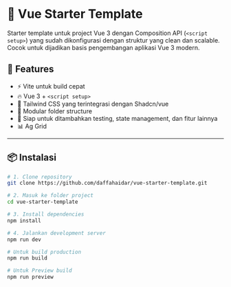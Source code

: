 # 🌟 Vue Starter Template

Starter template untuk project Vue 3 dengan Composition API (`<script setup>`) yang sudah dikonfigurasi dengan struktur yang clean dan scalable. Cocok untuk dijadikan basis pengembangan aplikasi Vue 3 modern.

## 🚀 Features

- ⚡️ Vite untuk build cepat
- 🔥 Vue 3 + `<script setup>`
- 🎨 Tailwind CSS yang terintegrasi dengan Shadcn/vue
- 🧩 Modular folder structure
- 🧪 Siap untuk ditambahkan testing, state management, dan fitur lainnya
- 📊 Ag Grid

---

## 📦 Instalasi

```bash
# 1. Clone repository
git clone https://github.com/daffahaidar/vue-starter-template.git

# 2. Masuk ke folder project
cd vue-starter-template

# 3. Install dependencies
npm install

# 4. Jalankan development server
npm run dev

# Untuk build production
npm run build

# Untuk Preview build
npm run preview
```
